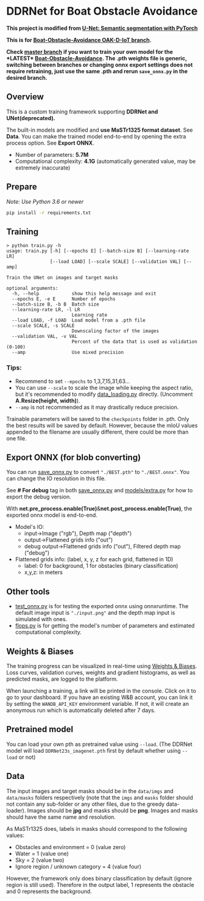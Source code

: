 # DDRNet for Boat Obstacle Avoidance
**This project is modified from [U-Net: Semantic segmentation with PyTorch](https://github.com/milesial/Pytorch-UNet)**

**This is for [Boat-Obstacle-Avoidance OAK-D-IoT branch](https://github.com/Chenghao-Tan/Boat-Obstacle-Avoidance/tree/OAK-D-IoT).**

**Check [master branch](https://github.com/Chenghao-Tan/DDRNet) if you want to train your own model for the \*LATEST\* [Boat-Obstacle-Avoidance](https://github.com/Chenghao-Tan/Boat-Obstacle-Avoidance). The .pth weights file is generic, switching between branches or changing onnx export settings does not require retraining, just use the same .pth and rerun `save_onnx.py` in the desired branch.**


## Overview
This is a custom training framework supporting **DDRNet and UNet(deprecated).**

The built-in models are modified and **use MaSTr1325 format dataset**. See **Data**. You can make the trained model end-to-end by opening the extra process option. See **Export ONNX**.

- Number of parameters: **5.7M**
- Computational complexity: **4.1G** (automatically generated value, may be extremely inaccurate)


## Prepare
*Note: Use Python 3.6 or newer*

```bash
pip install -r requirements.txt
```


## Training
```console
> python train.py -h
usage: train.py [-h] [--epochs E] [--batch-size B] [--learning-rate LR]
                [--load LOAD] [--scale SCALE] [--validation VAL] [--amp]

Train the UNet on images and target masks

optional arguments:
  -h, --help            show this help message and exit
  --epochs E, -e E      Number of epochs
  --batch-size B, -b B  Batch size
  --learning-rate LR, -l LR
                        Learning rate
  --load LOAD, -f LOAD  Load model from a .pth file
  --scale SCALE, -s SCALE
                        Downscaling factor of the images
  --validation VAL, -v VAL
                        Percent of the data that is used as validation (0-100)
  --amp                 Use mixed precision
```

### Tips:
- Recommend to set `--epochs` to 1,3,7,15,31,63...
- You can use `--scale` to scale the image while keeping the aspect ratio, but it's recommended to modify [data_loading.py](https://github.com/Chenghao-Tan/DDRNet/blob/OAK-D-IoT/utils/data_loading.py) directly. (Uncomment **A.Resize(height, width)**).
- `--amp` is not recommended as it may drastically reduce precision.

Trainable parameters will be saved to the `checkpoints` folder in .pth. Only the best results will be saved by default. However, because the mIoU values appended to the filename are usually different, there could be more than one file.


## Export ONNX (for blob converting)
You can run [save_onnx.py](https://github.com/Chenghao-Tan/DDRNet/blob/OAK-D-IoT/save_onnx.py) to convert `"./BEST.pth"` to `"./BEST.onnx"`. You can change the IO resolution in this file.

See **# For debug** tag in both [save_onnx.py](https://github.com/Chenghao-Tan/DDRNet/blob/OAK-D-IoT/save_onnx.py) and [models/extra.py](https://github.com/Chenghao-Tan/DDRNet/blob/OAK-D-IoT/models/extra.py) for how to export the debug version.

With **net.pre_process.enable(True)**&**net.post_process.enable(True)**, the exported onnx model is end-to-end.
- Model's IO:
  - input->Image ("rgb"), Depth map ("depth")
  - output->Flattened grids info ("out")
  - debug output->Flattened grids info ("out"), Filtered depth map ("debug")
- Flattened grids info: (label, x, y, z for each grid, flattened in 1D)
  - label: 0 for background, 1 for obstacles (binary classification)
  - x,y,z: in meters


## Other tools
- [test_onnx.py](https://github.com/Chenghao-Tan/DDRNet/blob/OAK-D-IoT/test_onnx.py) is for testing the exported onnx using onnxruntime. The default image input is `"./input.png"` and the depth map input is simulated with ones.
- [flops.py](https://github.com/Chenghao-Tan/DDRNet/blob/OAK-D-IoT/flops.py) is for getting the model's number of parameters and estimated computational complexity.


## Weights & Biases
The training progress can be visualized in real-time using [Weights & Biases](https://wandb.ai/).  Loss curves, validation curves, weights and gradient histograms, as well as predicted masks, are logged to the platform.

When launching a training, a link will be printed in the console. Click on it to go to your dashboard. If you have an existing W&B account, you can link it
 by setting the `WANDB_API_KEY` environment variable. If not, it will create an anonymous run which is automatically deleted after 7 days.


## Pretrained model
You can load your own pth as pretrained value using `--load`. (The DDRNet model will load `DDRNet23s_imagenet.pth` first by default whether using `--load` or not)


## Data
The input images and target masks should be in the `data/imgs` and `data/masks` folders respectively (note that the `imgs` and `masks` folder should not contain any sub-folder or any other files, due to the greedy data-loader). Images should be **jpg** and masks should be **png**. Images and masks should have the same name and resolution.

As MaSTr1325 does, labels in masks should correspond to the following values:
  - Obstacles and environment = 0 (value zero)
  - Water = 1 (value one)
  - Sky = 2 (value two)
  - Ignore region / unknown category = 4 (value four)

However, the framework only does binary classification by default (ignore region is still used).  Therefore in the output label, 1 represents the obstacle and 0 represents the background.
